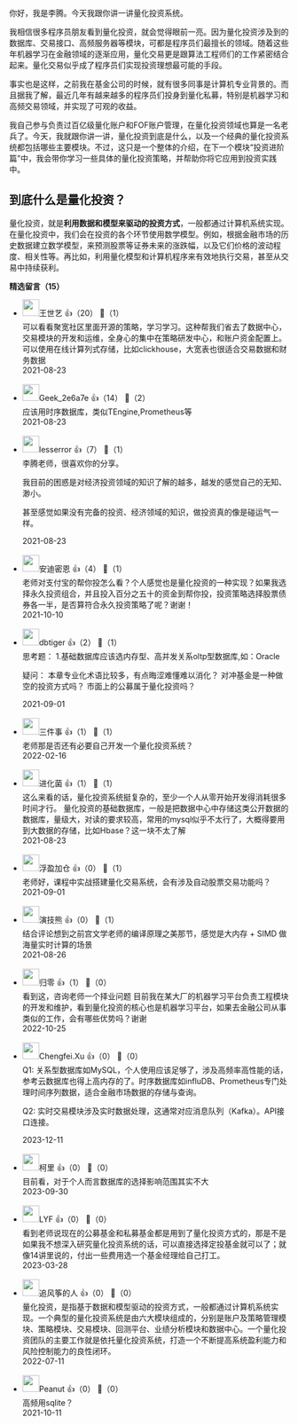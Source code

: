 你好，我是李腾。今天我跟你讲一讲量化投资系统。

我相信很多程序员朋友看到量化投资，就会觉得眼前一亮。因为量化投资涉及到的数据库、交易接口、高频服务器等模块，可都是程序员们最擅长的领域。随着这些年机器学习在金融领域的逐渐应用，量化交易更是跟算法工程师们的工作紧密结合起来。量化交易似乎成了程序员们实现投资理想最可能的手段。

事实也是这样，之前我在基金公司的时候，就有很多同事是计算机专业背景的。而且据我了解，最近几年有越来越多的程序员们投身到量化私募，特别是机器学习和高频交易领域，并实现了可观的收益。

我自己参与负责过百亿级量化账户和FOF账户管理，在量化投资领域也算是一名老兵了。今天，我就跟你讲一讲，量化投资到底是什么，以及一个经典的量化投资系统都包括哪些主要模块。不过，这只是一个整体的介绍，在下一个模块“投资进阶篇”中，我会带你学习一些具体的量化投资策略，并帮助你将它应用到投资实践中。

## 到底什么是量化投资？

量化投资，就是**利用数据和模型来驱动的投资方式**，一般都通过计算机系统实现。在量化投资中，我们会在投资的各个环节使用数学模型。例如，根据金融市场的历史数据建立数学模型，来预测股票等证券未来的涨跌幅，以及它们价格的波动程度、相关性等。再比如，利用量化模型和计算机程序来有效地执行交易，甚至从交易中持续获利。
<div><strong>精选留言（15）</strong></div><ul>
<li><img src="https://static001.geekbang.org/account/avatar/00/1c/fb/ab/c0c29cda.jpg" width="30px"><span>王世艺</span> 👍（20） 💬（1）<div>可以看看聚宽社区里面开源的策略，学习学习。这种帮我们省去了数据中心，交易模块的开发和运维，全身心的集中在策略研发中心，和账户资金配置上。
可以使用在线计算列式存储，比如clickhouse，大宽表也很适合交易数据和财务数据</div>2021-08-23</li><br/><li><img src="http://thirdwx.qlogo.cn/mmopen/vi_32/Q0j4TwGTfTIyPPFIyvytj0LJrpHicVrTqibuLWLWcR5VqzArSHZicwJYC6gKrIF6GTxx4MakS6xiaxZBCw8icCPB8wQ/132" width="30px"><span>Geek_2e6a7e</span> 👍（14） 💬（2）<div>应该用时序数据库，类似TEngine,Prometheus等</div>2021-08-23</li><br/><li><img src="https://static001.geekbang.org/account/avatar/00/14/9d/a4/e481ae48.jpg" width="30px"><span>lesserror</span> 👍（7） 💬（1）<div>李腾老师，很喜欢你的分享。

我目前的困惑是对经济投资领域的知识了解的越多，越发的感觉自己的无知、渺小。

甚至感觉如果没有完备的投资、经济领域的知识，做投资真的像是碰运气一样。</div>2021-08-23</li><br/><li><img src="https://static001.geekbang.org/account/avatar/00/14/51/9b/ccea47d9.jpg" width="30px"><span>安迪密恩</span> 👍（4） 💬（1）<div>老师对支付宝的帮你投怎么看？个人感觉也是量化投资的一种实现？如果我选择永久投资组合，并且投入百分之五十的资金到帮你投，投资策略选择股票债券各一半，是否算符合永久投资策略了呢？谢谢！</div>2021-10-10</li><br/><li><img src="https://static001.geekbang.org/account/avatar/00/14/34/aa/431de942.jpg" width="30px"><span>dbtiger</span> 👍（2） 💬（1）<div>思考题：
1.基础数据库应该选内存型、高并发关系oltp型数据库,如：Oracle

疑问：
本章专业化术语比较多，有点晦涩难懂难以消化？
对冲基金是一种做空的投资方式吗？
市面上的公募属于量化投资吗？</div>2021-09-01</li><br/><li><img src="https://static001.geekbang.org/account/avatar/00/10/1c/4b/2e5df06f.jpg" width="30px"><span>三件事</span> 👍（1） 💬（1）<div>老师那是否还有必要自己开发一个量化投资系统？</div>2022-02-16</li><br/><li><img src="https://static001.geekbang.org/account/avatar/00/13/7b/bd/ccb37425.jpg" width="30px"><span>进化菌</span> 👍（1） 💬（1）<div>这么来看的话，量化投资系统挺复杂的，至少一个人从零开始开发得消耗很多时间才行。
量化投资的基础数据库，一般是把数据中心中存储这类公开数据的数据库，量级大，对读的要求较高，常用的mysql似乎不太行了，大概得要用到大数据的存储，比如Hbase？这一块不太了解</div>2021-08-23</li><br/><li><img src="https://static001.geekbang.org/account/avatar/00/12/54/2f/4ea8651f.jpg" width="30px"><span>浮盈加仓</span> 👍（0） 💬（1）<div>老师好，课程中实战搭建量化交易系统，会有涉及自动股票交易功能吗？</div>2021-09-01</li><br/><li><img src="https://static001.geekbang.org/account/avatar/00/0f/e5/fb/77035151.jpg" width="30px"><span>演技熊</span> 👍（0） 💬（1）<div>结合评论想到之前宫文学老师的编译原理之美那节，感觉是大内存 + SIMD 做海量实时计算的场景</div>2021-08-26</li><br/><li><img src="https://static001.geekbang.org/account/avatar/00/10/d5/68/2201b6b9.jpg" width="30px"><span>归零</span> 👍（1） 💬（0）<div>看到这，咨询老师一个择业问题
目前我在某大厂的机器学习平台负责工程模块的开发和维护，看到量化投资的核心也是机器学习平台，如果去金融公司从事类似的工作，会有哪些优势吗？谢谢</div>2022-10-25</li><br/><li><img src="https://static001.geekbang.org/account/avatar/00/25/3e/90/c86ec4ca.jpg" width="30px"><span>Chengfei.Xu</span> 👍（0） 💬（0）<div>Q1: 关系型数据库如MySQL，个人使用应该足够了，涉及高频率高性能的话，参考云数据库也得上高内存的了。时序数据库如influDB、Prometheus专门处理时间序列数据，适合金融市场数据的存储与查询。

Q2: 实时交易模块涉及实时数据处理，这通常对应消息队列（Kafka）。API接口连接。</div>2023-12-11</li><br/><li><img src="https://static001.geekbang.org/account/avatar/00/27/02/65/ddb6460e.jpg" width="30px"><span>柯里</span> 👍（0） 💬（0）<div>目前看，对于个人而言数据库的选择影响范围其实不大</div>2023-09-30</li><br/><li><img src="https://static001.geekbang.org/account/avatar/00/24/00/77/2a4cffb9.jpg" width="30px"><span>LYF</span> 👍（0） 💬（0）<div>看到老师说现在的公募基金和私募基金都是用到了量化投资方式的，那是不是如果我不想深入研究量化投资系统的话，可以直接选择定投基金就可以了；就像14讲里说的，付出一些费用选一个基金经理给自己打工。</div>2023-03-28</li><br/><li><img src="https://static001.geekbang.org/account/avatar/00/16/b4/94/2796de72.jpg" width="30px"><span>追风筝的人</span> 👍（0） 💬（0）<div>量化投资，是指基于数据和模型驱动的投资方式，一般都通过计算机系统实现。一个典型的量化投资系统是由六大模块组成的，分别是账户及策略管理模块、策略模块、交易模块、回测平台、业绩分析模块和数据中心。一个量化投资团队的主要工作就是依托量化投资系统，打造一个不断提高系统盈利能力和风险控制能力的良性闭环。</div>2022-07-11</li><br/><li><img src="https://thirdwx.qlogo.cn/mmopen/vi_32/gt40cb7KTWhzTwIF7Cs35yTmBelk5ibuH1GPhWANlYvsia4xBQ9fK9pfR3xht4YniaZ1N2I4AZWCbhB4IotiaMQd0g/132" width="30px"><span>Peanut</span> 👍（0） 💬（0）<div>高频用sqlite？</div>2021-10-11</li><br/>
</ul>